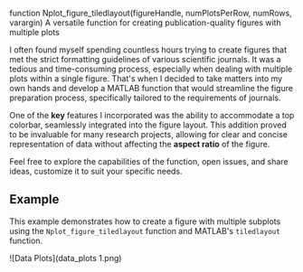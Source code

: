 function Nplot_figure_tiledlayout(figureHandle, numPlotsPerRow, numRows, varargin) A versatile function for creating publication-quality figures with multiple plots

I often found myself spending countless hours trying to create figures that met the strict formatting guidelines of various scientific journals. It was a tedious and time-consuming process, especially when dealing with multiple plots within a single figure. That's when I decided to take matters into my own hands and develop a MATLAB function that would streamline the figure preparation process, specifically tailored to the requirements of journals.

One of the **key** features I incorporated was the ability to accommodate a top colorbar, seamlessly integrated into the figure layout. This addition proved to be invaluable for many research projects, allowing for clear and concise representation of data without affecting the **aspect ratio** of the figure.

Feel free to explore the capabilities of the function, open issues, and share ideas, customize it to suit your specific needs.


## Example

This example demonstrates how to create a figure with multiple subplots using the `Nplot_figure_tiledlayout` function and MATLAB's `tiledlayout` function.

![Data Plots](data_plots 1.png)
